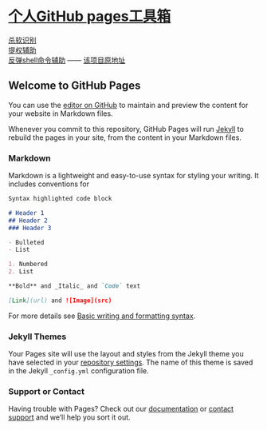 # [个人GitHub pages工具箱](https://mrwq.github.io/)

[杀软识别](https://mrwq.github.io/avlist/) <br>
[提权辅助](https://mrwq.github.io/peassist/) <br>
[反弹shell命令辅助](https://mrwq.github.io/reverseshellgenerator/) —— [该项目原地址](https://www.revshells.com/) <br>



## Welcome to GitHub Pages

You can use the [editor on GitHub](https://github.com/MrWQ/teast/edit/main/README.md) to maintain and preview the content for your website in Markdown files.

Whenever you commit to this repository, GitHub Pages will run [Jekyll](https://jekyllrb.com/) to rebuild the pages in your site, from the content in your Markdown files.

### Markdown

Markdown is a lightweight and easy-to-use syntax for styling your writing. It includes conventions for

```markdown
Syntax highlighted code block

# Header 1
## Header 2
### Header 3

- Bulleted
- List

1. Numbered
2. List

**Bold** and _Italic_ and `Code` text

[Link](url) and ![Image](src)
```

For more details see [Basic writing and formatting syntax](https://docs.github.com/en/github/writing-on-github/getting-started-with-writing-and-formatting-on-github/basic-writing-and-formatting-syntax).

### Jekyll Themes

Your Pages site will use the layout and styles from the Jekyll theme you have selected in your [repository settings](https://github.com/MrWQ/teast/settings/pages). The name of this theme is saved in the Jekyll `_config.yml` configuration file.

### Support or Contact

Having trouble with Pages? Check out our [documentation](https://docs.github.com/categories/github-pages-basics/) or [contact support](https://support.github.com/contact) and we’ll help you sort it out.
